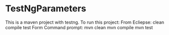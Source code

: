 # TestNgParameters
This is a maven project with testng.
To run this project:
From Ecliepse:
clean
compile
test
Form Command prompt:
mvn clean
mvn compile
mvn test
